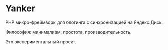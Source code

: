 # Yanker
PHP микро-фреймворк для блогинга с синхронизацией на Яндекс.Диск.

Философия: минимализм, простота, производительность.

Это экспериментальный проект.
